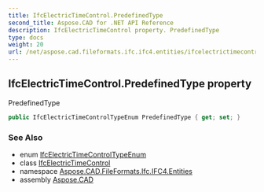 ```yaml
---
title: IfcElectricTimeControl.PredefinedType
second_title: Aspose.CAD for .NET API Reference
description: IfcElectricTimeControl property. PredefinedType
type: docs
weight: 20
url: /net/aspose.cad.fileformats.ifc.ifc4.entities/ifcelectrictimecontrol/predefinedtype/
---
```

## IfcElectricTimeControl.PredefinedType property

PredefinedType

```csharp
public IfcElectricTimeControlTypeEnum PredefinedType { get; set; }
```

### See Also

* enum [IfcElectricTimeControlTypeEnum](../../../aspose.cad.fileformats.ifc.ifc4.types/ifcelectrictimecontroltypeenum/)
* class [IfcElectricTimeControl](../)
* namespace [Aspose.CAD.FileFormats.Ifc.IFC4.Entities](../../ifcelectrictimecontrol/)
* assembly [Aspose.CAD](../../../)


